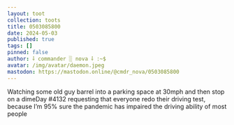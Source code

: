 ```yaml
---
layout: toot
collection: toots
title: 0503085800
date: 2024-05-03
published: true
tags: []
pinned: false
author: ⸸ commander ░ nova ⸸ :~$
avatar: /img/avatar/daemon.jpeg
mastodon: https://mastodon.online/@cmdr_nova/0503085800
---
```


Watching some old guy barrel into a parking space at 30mph and then stop on a dimeDay #4132 requesting that everyone redo their driving test, because I’m 95% sure the pandemic has impaired the driving ability of most people
